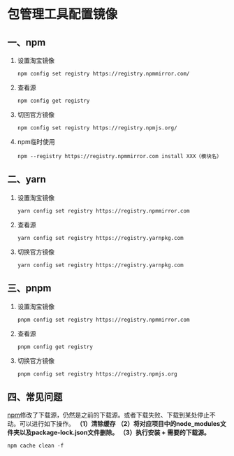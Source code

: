 # 包管理工具配置镜像

## 一、npm

1. 设置淘宝镜像

   ```
   npm config set registry https://registry.npmmirror.com/
   ```

2. 查看源

   ```
   npm config get registry
   ```

3. 切回官方镜像

   ```
   npm config set registry https://registry.npmjs.org/
   ```

4. npm临时使用

   ```
   npm --registry https://registry.npmmirror.com install XXX（模块名）
   ```

## 二、yarn

1. 设置淘宝镜像

   ```
   yarn config set registry https://registry.npmmirror.com
   ```

2. 查看源

   ```
   yarn config set registry https://registry.yarnpkg.com
   ```

3. 切换官方镜像

   ```
   yarn config set registry https://registry.yarnpkg.com
   ```

## 三、pnpm

1. 设置淘宝镜像

   ```
   pnpm config set registry https://registry.npmmirror.com
   ```

2. 查看源

   ```
   pnpm config get registry
   ```

3. 切换官方镜像

   ```
   pnpm config set registry https://registry.npmjs.org
   ```

## 四、常见问题

[npm](https://so.csdn.net/so/search?q=npm&spm=1001.2101.3001.7020)修改了下载源，仍然是之前的下载源。或者下载失败、下载到某处停止不动。可以进行如下操作。
**（1）清除缓存**
**（2）将对应项目中的node_modules文件夹以及package-lock.json文件删除。
（3）执行安装 + 需要的下载源。**

```
npm cache clean -f
```

